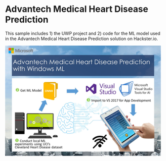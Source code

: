 # Advantech Medical Heart Disease Prediction

This sample includes 1) the UWP project and 2) code for the ML model used in the Advantech Medical Heart Disease Prediction solution on Hackster.io.

![Diagram of solution components](../../Resources/images/AdvantechMedicalHeart/image.jpg)